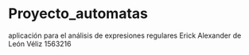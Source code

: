# Proyecto_automatas
aplicación para el análisis de expresiones regulares
Erick Alexander de León Véliz
1563216
